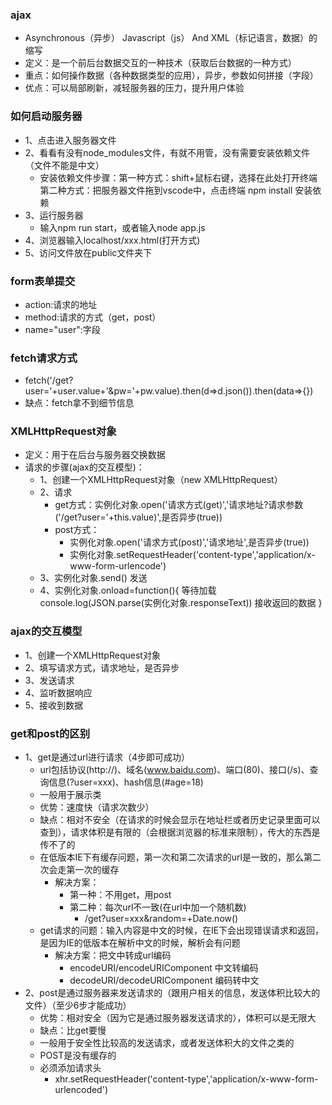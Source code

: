 ### ajax
+ Asynchronous（异步） Javascript（js） And XML（标记语言，数据）的缩写
+ 定义：是一个前后台数据交互的一种技术（获取后台数据的一种方式）
+ 重点：如何操作数据（各种数据类型的应用），异步，参数如何拼接（字段）
+ 优点：可以局部刷新，减轻服务器的压力，提升用户体验
### 如何启动服务器
+ 1、点击进入服务器文件
+ 2、看看有没有node_modules文件，有就不用管，没有需要安装依赖文件（文件不能是中文）
    + 安装依赖文件步骤：第一种方式：shift+鼠标右键，选择在此处打开终端
                      第二种方式：把服务器文件拖到vscode中，点击终端
                      npm install  安装依赖
+ 3、运行服务器
    + 输入npm run start，或者输入node app.js
+ 4、浏览器输入localhost/xxx.html(打开方式)
+ 5、访问文件放在public文件夹下
### form表单提交
+ action:请求的地址
+ method:请求的方式（get，post）
+ name="user":字段
### fetch请求方式
+ fetch('/get?user='+user.value+'&pw='+pw.value).then(d=>d.json()).then(data=>{})
+ 缺点：fetch拿不到细节信息
### XMLHttpRequest对象
+ 定义：用于在后台与服务器交换数据
+ 请求的步骤(ajax的交互模型)：
    + 1、创建一个XMLHttpRequest对象（new XMLHttpRequest）
    + 2、请求
        + get方式：实例化对象.open('请求方式(get)','请求地址?请求参数('/get?user='+this.value)',是否异步(true))   
        + post方式：
            + 实例化对象.open('请求方式(post)','请求地址',是否异步(true))
            + 实例化对象.setRequestHeader('content-type','application/x-www-form-urlencode')
    + 3、实例化对象.send()    发送
    + 4、实例化对象.onload=function(){   等待加载
            console.log(JSON.parse(实例化对象.responseText))   接收返回的数据
    }    
### ajax的交互模型
+ 1、创建一个XMLHttpRequest对象
+ 2、填写请求方式，请求地址，是否异步
+ 3、发送请求
+ 4、监听数据响应
+ 5、接收到数据
### get和post的区别
+ 1、get是通过url进行请求（4步即可成功）
    + url包括协议(http://)、域名(www.baidu.com)、端口(80)、接口(/s)、查询信息(?user=xxx)、hash信息(#age=18)
    + 一般用于展示类
    + 优势：速度快（请求次数少）
    + 缺点：相对不安全（在请求的时候会显示在地址栏或者历史记录里面可以查到），请求体积是有限的（会根据浏览器的标准来限制），传大的东西是传不了的
    + 在低版本IE下有缓存问题，第一次和第二次请求的url是一致的，那么第二次会走第一次的缓存
        + 解决方案：
            + 第一种：不用get，用post
            + 第二种：每次url不一致(在url中加一个随机数)
                + /get?user=xxx&random=+Date.now()
    + get请求的问题：输入内容是中文的时候，在IE下会出现错误请求和返回，是因为IE的低版本在解析中文的时候，解析会有问题
        + 解决方案：把文中转成url编码   
            + encodeURI/encodeURIComponent   中文转编码
            + decodeURI/decodeURIComponent   编码转中文
+ 2、post是通过服务器来发送请求的（跟用户相关的信息，发送体积比较大的文件）（至少6步才能成功）
    + 优势：相对安全（因为它是通过服务器发送请求的），体积可以是无限大
    + 缺点：比get要慢
    + 一般用于安全性比较高的发送请求，或者发送体积大的文件之类的
    + POST是没有缓存的
    + 必须添加请求头
        + xhr.setRequestHeader('content-type','application/x-www-form-urlencoded')
